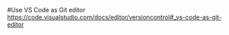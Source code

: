 #Use VS Code as Git editor
https://code.visualstudio.com/docs/editor/versioncontrol#_vs-code-as-git-editor